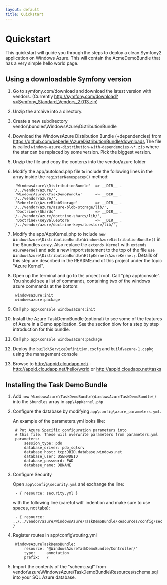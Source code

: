 ```yaml
---
layout: default
title: Quickstart
---
```


# Quickstart

This quickstart will guide you through the steps to deploy a clean Symfony2 application on Windows Azure. This will contain the AcmeDemoBundle that has a very simple hello world page.

## Using a downloadable Symfony version

1. Go to symfony.com/download and download the latest version with vendors. (Currently http://symfony.com/download?v=Symfony_Standard_Vendors_2.0.13.zip)

2. Unzip the archive into a directory.

3. Create a new subdirectory vendor\bundles\WindowsAzure\DistributionBundle

4. Download the WindowsAzure Distribution Bundle (+dependencies) from https://github.com/beberlei/AzureDistributionBundle/downloads The file is called `windows-azure-distribution-with-dependencies-v*.zip` where the star can be replaced by some version. Pick the biggest version.

5. Unzip the file and copy the contents into the vendor/azure folder

6. Modify the app/autoload.php file to include the following lines in the array inside the `registerNamespaces()` method:

        'WindowsAzure\\DistributionBundle'  => __DIR__ . '/../vendor/azure/',
        'WindowsAzure\\TaskDemoBundle'      => __DIR__ . '/../vendor/azure/',
        'Beberlei\\AzureBlobStorage'        => __DIR__ . '/../vendor/azure/azure-blob-storage/lib/',
        'Doctrine\\Shards'                  => __DIR__ . '/../vendor/azure/doctrine-shards/lib/',
        'Doctrine\\KeyValueStore'           => __DIR__ . '/../vendor/azure/doctrine-keyvaluestore/lib/',

7. Modify the app/AppKernel.php to include `new WindowsAzure\DistributionBundle\WindowsAzureDistributionBundle()` in the $bundles array. Also replace the `extends Kernel` with `extends AzureKernel` and add a new import statement to the top of the file `use WindowsAzure\DistributionBundle\HttpKernel\AzureKernel;`. Details of this step are described in the README.md of this project under the topic "Azure Kernel".

8. Open up the terminal and go to the project root. Call "php app\console". You should see a list of commands, containing two of the windows azure commands at the bottom:

        windowsazure:init
        windowsazure:package

9. Call `php app\console windowsazure:init`

10. Install the Azure TaskDemoBundle (optional) to see some of the features of Azure in a Demo application. See the section blow for a step by step introduction for this bundle.

11. Call `php app\console windowsazure:package`

12. Deploy the `build\ServiceDefinition.cscfg` and `build\azure-1.cspkg` using the management console

13. Browse to http://appid.cloudapp.net/ - http://appid.cloudapp.net/hello/world or http://appid.cloudapp.net/tasks

## Installing the Task Demo Bundle

1. Add `new WindowsAzure\TaskDemoBundle\WindowsAzureTaskDemoBundle()` into the `$bundles` array in `app\AppKernel.php`
2. Configure the database by modifying `app\config\azure_parameters.yml`.

    An example of the parameters.yml looks like:

        # Put Azure Specific configuration parameters into
        # this file. These will overwrite parameters from parameters.yml
        parameters:
            session_type: pdo
            database_driver: pdo_sqlsrv
            database_host: tcp:DBID.database.windows.net
            database_user: USER@DBID
            database_password: PWD
            database_name: DBNAME

3. Configure Security

    Open `app\config\security.yml` and exchange the line:

        - { resource: security.yml }

    with the following line (careful with indention and make sure to use spaces, not tabs): 

        - { resource: ../../vendor/azure/WindowsAzure/TaskDemoBundle/Resources/config/security.yml }

4. Register routes in app\config\routing.yml

        WindowsAzureTaskDemoBundle:
            resource: "@WindowsAzureTaskDemoBundle/Controller/"
            type:     annotation
            prefix:   /


5. Import the contents of the "schema.sql" from vendor\azure\WindowsAzure\TaskDemoBundle\Resources\schema.sql into your SQL Azure database.
